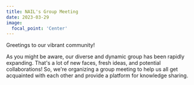 ```yaml
---
title: NAIL's Group Meeting
date: 2023-03-29
image:
  focal_point: 'Center'
---
```


Greetings to our vibrant community!

As you might be aware, our diverse and dynamic group has been rapidly expanding. That's a lot of new faces, fresh ideas, and potential collaborations! So, we're organizing a group meeting to help us all get acquainted with each other and provide a platform for knowledge sharing.
